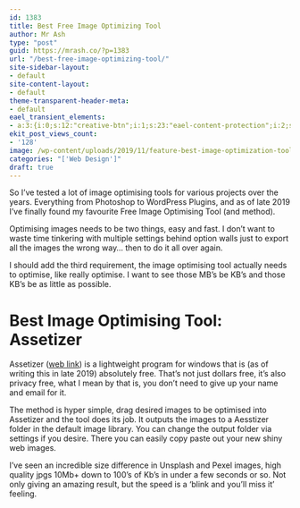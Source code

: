```yaml
---
id: 1383
title: Best Free Image Optimizing Tool
author: Mr Ash
type: "post"
guid: https://mrash.co/?p=1383
url: "/best-free-image-optimizing-tool/"
site-sidebar-layout:
- default
site-content-layout:
- default
theme-transparent-header-meta:
- default
eael_transient_elements:
- a:3:{i:0;s:12:"creative-btn";i:1;s:23:"eael-content-protection";i:2;s:21:"eael-reading-progress";}
ekit_post_views_count:
- '128'
image: /wp-content/uploads/2019/11/feature-best-image-optimization-tool.jpg
categories: "['Web Design']"
draft: true
---
```


So I’ve tested a lot of image optimising tools for various projects over the years. Everything from Photoshop to WordPress Plugins, and as of late 2019 I’ve finally found my favourite Free Image Optimising Tool (and method).

Optimising images needs to be two things, easy and fast. I don’t want to waste time tinkering with multiple settings behind option walls just to export all the images the wrong way… then to do it all over again.

I should add the third requirement, the image optimising tool actually needs to optimise, like really optimise. I want to see those MB’s be KB’s and those KB’s be as little as possible.

# Best Image Optimising Tool: Assetizer

Assetizer ([web link](https://assetizr.com/)) is a lightweight program for windows that is (as of writing this in late 2019) absolutely free. That’s not just dollars free, it’s also privacy free, what I mean by that is, you don’t need to give up your name and email for it.

The method is hyper simple, drag desired images to be optimised into Assetizer and the tool does its job. It outputs the images to a Aesstizer folder in the default image library. You can change the output folder via settings if you desire. There you can easily copy paste out your new shiny web images.

I’ve seen an incredible size difference in Unsplash and Pexel images, high quality jpgs 10Mb+ down to 100’s of Kb’s in under a few seconds or so. Not only giving an amazing result, but the speed is a ‘blink and you’ll miss it’ feeling.